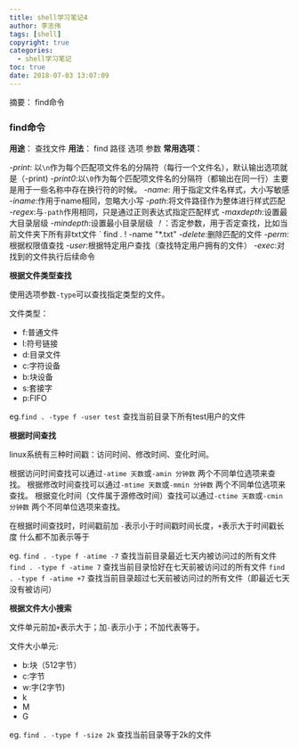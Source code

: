 ```yaml
---
title: shell学习笔记4
author: 李志伟
tags: [shell]
copyright: true
categories:
  - shell学习笔记
toc: true
date: 2018-07-03 13:07:09
---
```



摘要： find命令
<!-- more-->

### find命令

**用途**： 查找文件
**用法**： find 路径 选项 参数
**常用选项**：

*-print*: 以`\n`作为每个匹配项文件名的分隔符（每行一个文件名），默认输出选项就是（-print)
*-print0*:以`\0`作为每个匹配项文件名的分隔符（都输出在同一行）主要是用于一些名称中存在换行符的时候。
*-name*: 用于指定文件名样式，大小写敏感
*-iname*:作用于name相同，忽略大小写
*-path*:将文件路径作为整体进行样式匹配
*-regex*:与`-path`作用相同，只是通过正则表达式指定匹配样式
*-maxdepth*:设置最大目录层级
*-mindepth*:设置最小目录层级
*！*：否定参数，用于否定查找，比如当前文件夹下所有非txt文件 ` find . ! -name "*.txt"
*-delete*:删除匹配的文件
*-perm*:根据权限值查找
*-user*:根据特定用户查找（查找特定用户拥有的文件）
*-exec*:对找到的文件执行后续命令

**根据文件类型查找**

使用选项参数`-type`可以查找指定类型的文件。

文件类型：
- f:普通文件
- l:符号链接
- d:目录文件
- c:字符设备
- b:块设备
- s:套接字
- p:FIFO

eg.`find . -type f -user test` 查找当前目录下所有test用户的文件

**根据时间查找**

linux系统有三种时间戳：访问时间、修改时间、变化时间。

根据访问时间查找可以通过`-atime 天数`或`-amin 分钟数` 两个不同单位选项来查找。
根据修改时间查找可以通过`-mtime 天数`或`-mmin 分钟数` 两个不同单位选项来查找。
根据变化时间（文件属于源修改时间）查找可以通过`-ctime 天数`或`-cmin 分钟数` 两个不同单位选项来查找。

在根据时间查找时，时间戳前加 `-`表示小于时间戳时间长度，`+`表示大于时间戳长度 什么都不加表示等于

eg. 
 `find . -type f -atime -7` 查找当前目录最近七天内被访问过的所有文件
 `find . -type f -atime 7` 查找当前目录恰好在七天前被访问过的所有文件
 `find . -type f -atime +7` 查找当前目录超过七天前被访问过的所有文件（即最近七天没有被访问）


 **根据文件大小搜索**

文件单元前加`+`表示大于；加`-`表示小于；不加代表等于。

文件大小单元:

- b:块（512字节）
- c:字节
- w:字(2字节)
- k 
- M
- G

eg. 
`find . -type f -size 2k` 查找当前目录等于2k的文件